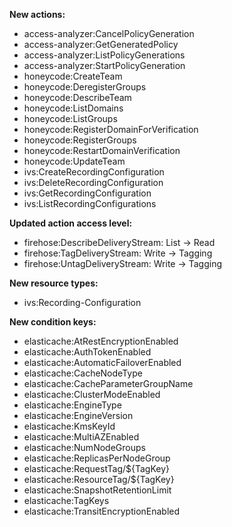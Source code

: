 **New actions:**

- access-analyzer:CancelPolicyGeneration
- access-analyzer:GetGeneratedPolicy
- access-analyzer:ListPolicyGenerations
- access-analyzer:StartPolicyGeneration
- honeycode:CreateTeam
- honeycode:DeregisterGroups
- honeycode:DescribeTeam
- honeycode:ListDomains
- honeycode:ListGroups
- honeycode:RegisterDomainForVerification
- honeycode:RegisterGroups
- honeycode:RestartDomainVerification
- honeycode:UpdateTeam
- ivs:CreateRecordingConfiguration
- ivs:DeleteRecordingConfiguration
- ivs:GetRecordingConfiguration
- ivs:ListRecordingConfigurations

**Updated action access level:**

- firehose:DescribeDeliveryStream: List -> Read
- firehose:TagDeliveryStream: Write -> Tagging
- firehose:UntagDeliveryStream: Write -> Tagging

**New resource types:**

- ivs:Recording-Configuration

**New condition keys:**

- elasticache:AtRestEncryptionEnabled
- elasticache:AuthTokenEnabled
- elasticache:AutomaticFailoverEnabled
- elasticache:CacheNodeType
- elasticache:CacheParameterGroupName
- elasticache:ClusterModeEnabled
- elasticache:EngineType
- elasticache:EngineVersion
- elasticache:KmsKeyId
- elasticache:MultiAZEnabled
- elasticache:NumNodeGroups
- elasticache:ReplicasPerNodeGroup
- elasticache:RequestTag/${TagKey}
- elasticache:ResourceTag/${TagKey}
- elasticache:SnapshotRetentionLimit
- elasticache:TagKeys
- elasticache:TransitEncryptionEnabled
